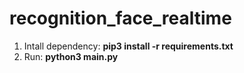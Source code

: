 # recognition_face_realtime

1. Intall dependency: <b>pip3 install -r requirements.txt</b>
2. Run: <b>python3 main.py</b>
